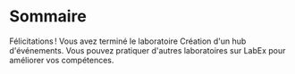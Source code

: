 # Sommaire

Félicitations ! Vous avez terminé le laboratoire Création d'un hub d'événements. Vous pouvez pratiquer d'autres laboratoires sur LabEx pour améliorer vos compétences.
